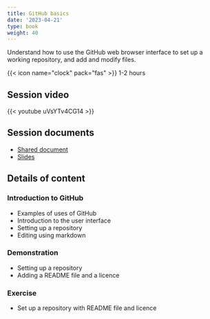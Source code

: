 ```yaml
---
title: GitHub basics
date: '2023-04-21'
type: book
weight: 40
---
```


Understand how to use the GitHub web browser interface to set up a working repository, and add and modify files. 

<!--more-->

{{< icon name="clock" pack="fas" >}} 1-2 hours

## Session video

{{< youtube uVsYTv4CG14 >}}

## Session documents
- [Shared document](https://docs.google.com/document/d/1W-y-PkJShLHfaTIgIzdqj0iGOLOL8lULaFt-co_ZICc/edit?usp=sharing)
- [Slides](https://doi.org/10.5281/zenodo.8271891)

## Details of content
### Introduction to GitHub
- Examples of uses of GitHub
- Introduction to the user interface
- Setting up a repository
- Editing using markdown

### Demonstration
- Setting up a repository
- Adding a README file and a licence

### Exercise
- Set up a repository with README file and licence
